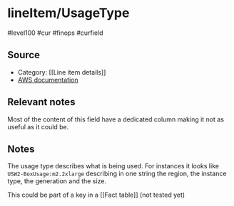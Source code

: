 # lineItem/UsageType

#level100 #cur #finops #curfield

## Source
- Category: [[Line item details]]
- [AWS documentation](https://docs.aws.amazon.com/cur/latest/userguide/Lineitem-columns.html#l-U)

## Relevant notes
Most of the content of this field have a dedicated column making it not as useful as it could be. 

## Notes
The usage type describes what is being used. For instances it looks like `USW2-BoxUsage:m2.2xlarge` describing in one string the region, the instance type, the generation and the size. 

This could be part of a key in a [[Fact table]] (not tested yet)